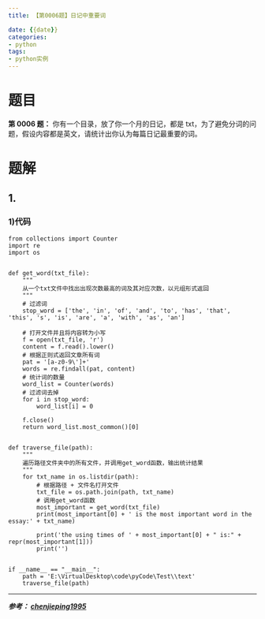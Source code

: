 ```yaml
---
title: 【第0006题】日记中重要词

date: {{date}}
categories:
- python
tags:
- python实例
---
```


# 题目

**第 0006 题：** 你有一个目录，放了你一个月的日记，都是 txt，为了避免分词的问题，假设内容都是英文，请统计出你认为每篇日记最重要的词。

# 题解
## 1.

### 1)代码
```
from collections import Counter
import re
import os


def get_word(txt_file):
    """
    从一个txt文件中找出出现次数最高的词及其对应次数，以元组形式返回
    """
    # 过滤词
    stop_word = ['the', 'in', 'of', 'and', 'to', 'has', 'that', 'this', 's', 'is', 'are', 'a', 'with', 'as', 'an']

    # 打开文件并且将内容转为小写
    f = open(txt_file, 'r')
    content = f.read().lower()
    # 根据正则式返回文章所有词
    pat = '[a-z0-9\']+'
    words = re.findall(pat, content)
    # 统计词的数量
    word_list = Counter(words)
    # 过滤词去掉
    for i in stop_word:
        word_list[i] = 0

    f.close()
    return word_list.most_common()[0]


def traverse_file(path):
    """
    遍历路径文件夹中的所有文件，并调用get_word函数，输出统计结果
    """
    for txt_name in os.listdir(path):
        # 根据路径 + 文件名打开文件
        txt_file = os.path.join(path, txt_name)
        # 调用get_word函数
        most_important = get_word(txt_file)
        print(most_important[0] + ' is the most important word in the essay:' + txt_name)

        print('the using times of ' + most_important[0] + " is:" + repr(most_important[1]))
        print('')


if __name__ == "__main__":
    path = 'E:\VirtualDesktop\code\pyCode\Test\\text'
    traverse_file(path)

```



---
***参考：
[chenjieping1995](https://blog.csdn.net/jacky_chenjp/article/details/52268272)***
